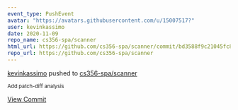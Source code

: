 ```yaml
---
event_type: PushEvent
avatar: "https://avatars.githubusercontent.com/u/15007517?"
user: kevinkassimo
date: 2020-11-09
repo_name: cs356-spa/scanner
html_url: https://github.com/cs356-spa/scanner/commit/bd3588f9c21045fc84d55794acd59441cee28563
repo_url: https://github.com/cs356-spa/scanner
---
```


<a href='https://github.com/kevinkassimo' target='_blank'>kevinkassimo</a> pushed to <a href='https://github.com/cs356-spa/scanner' target='_blank'>cs356-spa/scanner</a>

<small>Add patch-diff analysis</small>

<a href='https://github.com/cs356-spa/scanner/commit/bd3588f9c21045fc84d55794acd59441cee28563' target='_blank'>View Commit</a>